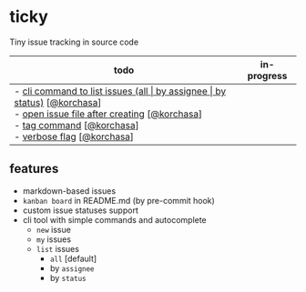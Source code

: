# ticky
Tiny issue tracking in source code

| todo | in-progress |
| --- | --- |
| - [cli command to list issues (all \| by assignee \| by status)](issues/todo/cli-command-to-list-issues-all-by-assignee-by-status.md) [[@korchasa](https://github.com/korchasa)]<br/> - [open issue file after creating](issues/todo/open-issue-file-after-creating.md) [[@korchasa](https://github.com/korchasa)]<br/> - [tag command](issues/todo/tag-command.md) [[@korchasa](https://github.com/korchasa)]<br/> - [verbose flag](issues/todo/verbose-flag.md) [[@korchasa](https://github.com/korchasa)]<br/> | |

## features

- markdown-based issues
- `kanban board` in README.md (by pre-commit hook)
- custom issue statuses support
- cli tool with simple commands and autocomplete
  - `new` issue
  - `my` issues
  - `list` issues
    - `all` [default]
    - by `assignee`
    - by `status`
